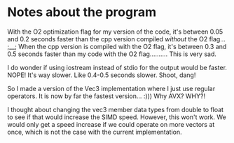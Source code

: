 # Notes about the program

With the O2 optimization flag for my version of the code, it's between 0.05 and 0.2 seconds faster than the cpp version compiled *without* the O2 flag... ;__; When the cpp version is compiled with the O2 flag, it's between 0.3 and 0.5 seconds faster than my code with the O2 flag..........
This is very sad.

I do wonder if using iostream instead of stdio for the output would be faster. NOPE! It's way slower. Like 0.4-0.5 seconds slower. Shoot, dang!

So I made a version of the Vec3 implementation where I just use regular operators. It is now by far the fastest version... :))) Why AVX? WHY?!

I thought about changing the vec3 member data types from double to float to see if that would increase the SIMD speed. However, this won't work.
We would only get a speed increase if we could operate on more vectors at once, which is not the case with the current implementation.


